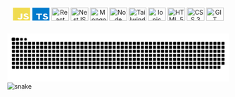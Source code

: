 

  
<div align="center" valign="top"><br>
  <img align="center" height="30" width="40" src="https://raw.githubusercontent.com/devicons/devicon/master/icons/javascript/javascript-plain.svg" title="Javascript">
  <img align="center" height="30" width="40" src="https://raw.githubusercontent.com/devicons/devicon/master/icons/typescript/typescript-plain.svg" title="Typescript">
  <img align="center" height="30" width="40" src="https://cdn.jsdelivr.net/gh/devicons/devicon/icons/react/react-original.svg" title="React" />
 
  <img align="center" height="30" width="40" src="https://cdn.jsdelivr.net/gh/devicons/devicon@latest/icons/nestjs/nestjs-original.svg" title="NestJS" />
  <img align="center" height="30" width="40"  src="https://cdn.jsdelivr.net/gh/devicons/devicon@latest/icons/mongodb/mongodb-original.svg" title="MongoDB" />
        
  <img align="center" height="30" width="40" src="https://cdn.jsdelivr.net/gh/devicons/devicon/icons/nodejs/nodejs-original.svg" title="Node" />
  
  <img align="center" height="30" width="40" src="https://cdn.jsdelivr.net/gh/devicons/devicon@latest/icons/tailwindcss/tailwindcss-original.svg" title="Tailwind CSS"/>
  <img align="center" height="30" width="40" src="https://cdn.jsdelivr.net/gh/devicons/devicon/icons/ionic/ionic-original.svg" title="Ionic"/>
  
  <img align="center" height="30" width="40" src="https://cdn.jsdelivr.net/gh/devicons/devicon/icons/html5/html5-original.svg" title="HTML 5"/>  
  <img align="center" height="30" width="40" src="https://cdn.jsdelivr.net/gh/devicons/devicon/icons/css3/css3-original.svg" title="CSS 3"/>
  <img align="center" height="30" width="40" src="https://cdn.jsdelivr.net/gh/devicons/devicon/icons/git/git-original.svg" title="GIT"/>  
</div>

##

<img alt="snake" src="https://raw.githubusercontent.com/GABRIELBOLDIVEIGA/GABRIELBOLDIVEIGA/output/github-snake-dark.svg"/>

<picture>
  <source media="(prefers-color-scheme: dark)" srcset="[github-snake-dark.svg](https://raw.githubusercontent.com/GABRIELBOLDIVEIGA/GABRIELBOLDIVEIGA/output/github-snake-dark.svg)" />
  <source media="(prefers-color-scheme: light)" srcset="[github-snake.svg](https://raw.githubusercontent.com/GABRIELBOLDIVEIGA/GABRIELBOLDIVEIGA/output/github-snake.svg)" />
  <img alt="snake" />
</picture>
